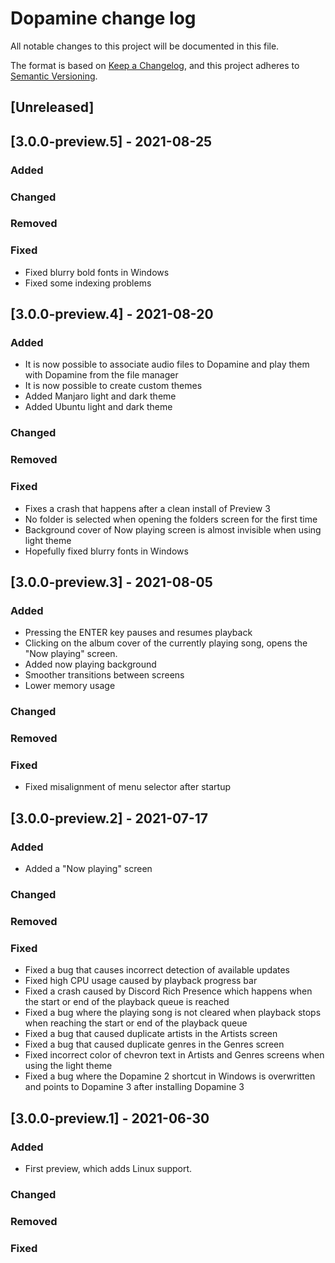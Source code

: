 # Dopamine change log

All notable changes to this project will be documented in this file.

The format is based on [Keep a Changelog](https://keepachangelog.com/en/1.0.0/),
and this project adheres to [Semantic Versioning](https://semver.org/spec/v2.0.0.html).

## [Unreleased]

## [3.0.0-preview.5] - 2021-08-25

### Added

### Changed

### Removed

### Fixed

-   Fixed blurry bold fonts in Windows
-   Fixed some indexing problems

## [3.0.0-preview.4] - 2021-08-20

### Added

-   It is now possible to associate audio files to Dopamine and play them with Dopamine from the file manager
-   It is now possible to create custom themes
-   Added Manjaro light and dark theme
-   Added Ubuntu light and dark theme

### Changed

### Removed

### Fixed

-   Fixes a crash that happens after a clean install of Preview 3
-   No folder is selected when opening the folders screen for the first time
-   Background cover of Now playing screen is almost invisible when using light theme
-   Hopefully fixed blurry fonts in Windows

## [3.0.0-preview.3] - 2021-08-05

### Added

-   Pressing the ENTER key pauses and resumes playback
-   Clicking on the album cover of the currently playing song, opens the "Now playing" screen.
-   Added now playing background
-   Smoother transitions between screens
-   Lower memory usage

### Changed

### Removed

### Fixed

-   Fixed misalignment of menu selector after startup

## [3.0.0-preview.2] - 2021-07-17

### Added

-   Added a "Now playing" screen

### Changed

### Removed

### Fixed

-   Fixed a bug that causes incorrect detection of available updates
-   Fixed high CPU usage caused by playback progress bar
-   Fixed a crash caused by Discord Rich Presence which happens when the start or end of the playback queue is reached
-   Fixed a bug where the playing song is not cleared when playback stops when reaching the start or end of the playback queue
-   Fixed a bug that caused duplicate artists in the Artists screen
-   Fixed a bug that caused duplicate genres in the Genres screen
-   Fixed incorrect color of chevron text in Artists and Genres screens when using the light theme
-   Fixed a bug where the Dopamine 2 shortcut in Windows is overwritten and points to Dopamine 3 after installing Dopamine 3

## [3.0.0-preview.1] - 2021-06-30

### Added

-   First preview, which adds Linux support.

### Changed

### Removed

### Fixed
